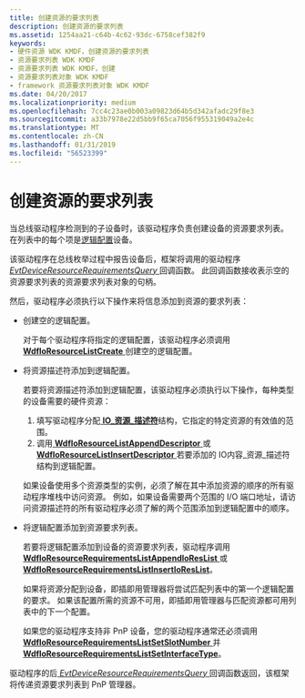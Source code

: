 ```yaml
---
title: 创建资源的要求列表
description: 创建资源的要求列表
ms.assetid: 1254aa21-c64b-4c62-93dc-6758cef382f9
keywords:
- 硬件资源 WDK KMDF，创建资源的要求列表
- 资源要求列表 WDK KMDF
- 资源要求列表 WDK KMDF，创建
- 资源要求列表对象 WDK KMDF
- framework 资源要求列表对象 WDK KMDF
ms.date: 04/20/2017
ms.localizationpriority: medium
ms.openlocfilehash: 7cc4c23ae0b003a09823d64b5d342afadc29f8e3
ms.sourcegitcommit: a33b7978e22d5bb9f65ca7056f955319049a2e4c
ms.translationtype: MT
ms.contentlocale: zh-CN
ms.lasthandoff: 01/31/2019
ms.locfileid: "56523399"
---
```

# <a name="creating-a-resource-requirements-list"></a>创建资源的要求列表


当总线驱动程序检测到的子设备时，该驱动程序负责创建设备的资源要求列表。 在列表中的每个项是[逻辑配置](https://msdn.microsoft.com/library/windows/hardware/ff547012#ddk-logical-configurations-kg)设备。

该驱动程序在总线枚举过程中报告设备后，框架将调用的驱动程序[ *EvtDeviceResourceRequirementsQuery* ](https://msdn.microsoft.com/library/windows/hardware/ff540894)回调函数。 此回调函数接收表示空的资源要求列表的资源要求列表对象的句柄。

然后，驱动程序必须执行以下操作来将信息添加到资源的要求列表：

-   创建空的逻辑配置。

    对于每个驱动程序将指定的逻辑配置，该驱动程序必须调用[ **WdfIoResourceListCreate** ](https://msdn.microsoft.com/library/windows/hardware/ff548502)创建空的逻辑配置。

-   将资源描述符添加到逻辑配置。

    若要将资源描述符添加到逻辑配置，该驱动程序必须执行以下操作，每种类型的设备需要的硬件资源：

    1.  填写驱动程序分配[ **IO\_资源\_描述符**](https://msdn.microsoft.com/library/windows/hardware/ff550598)结构，它指定的特定资源的有效值的范围。
    2.  调用[ **WdfIoResourceListAppendDescriptor** ](https://msdn.microsoft.com/library/windows/hardware/ff548498)或[ **WdfIoResourceListInsertDescriptor** ](https://msdn.microsoft.com/library/windows/hardware/ff548513)若要添加的 IO内容\_资源\_描述符结构到逻辑配置。

    如果设备使用多个资源类型的实例，必须了解在其中添加资源的顺序的所有驱动程序堆栈中访问资源。 例如，如果设备需要两个范围的 I/O 端口地址，请访问资源描述符的所有驱动程序必须了解的两个范围添加到逻辑配置中的顺序。

-   将逻辑配置添加到资源要求列表。

    若要将逻辑配置添加到设备的资源要求列表，驱动程序调用[ **WdfIoResourceRequirementsListAppendIoResList** ](https://msdn.microsoft.com/library/windows/hardware/ff548537)或[ **WdfIoResourceRequirementsListInsertIoResList**](https://msdn.microsoft.com/library/windows/hardware/ff548560)。

    如果将资源分配到设备，即插即用管理器将尝试匹配列表中的第一个逻辑配置的要求。 如果该配置所需的资源不可用，即插即用管理器与匹配资源都可用列表中的下一个配置。

    如果您的驱动程序支持非 PnP 设备，您的驱动程序通常还必须调用[ **WdfIoResourceRequirementsListSetSlotNumber** ](https://msdn.microsoft.com/library/windows/hardware/ff548579)并[ **WdfIoResourceRequirementsListSetInterfaceType**](https://msdn.microsoft.com/library/windows/hardware/ff548577)。

驱动程序的后[ *EvtDeviceResourceRequirementsQuery* ](https://msdn.microsoft.com/library/windows/hardware/ff540894)回调函数返回，该框架将传递资源要求列表到 PnP 管理器。

 

 






